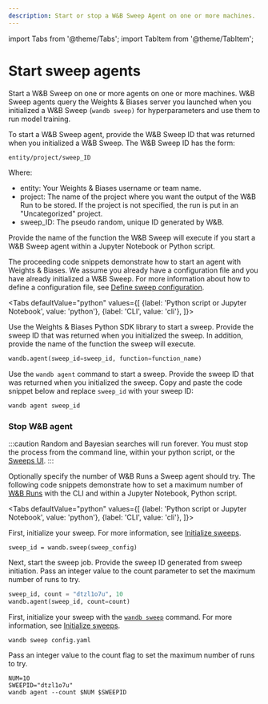 ```yaml
---
description: Start or stop a W&B Sweep Agent on one or more machines.
---
```

import Tabs from '@theme/Tabs';
import TabItem from '@theme/TabItem';

# Start sweep agents

<head>
  <title>Start or stop a W&B Sweep</title>
</head>

Start a W&B Sweep on one or more agents on one or more machines. W&B Sweep agents query the Weights & Biases server you launched when you initialized a W&B Sweep (`wandb sweep)` for hyperparameters and use them to run model training.

To start a W&B Sweep agent, provide the W&B Sweep ID that was returned when you initialized a W&B Sweep. The W&B Sweep ID has the form:

```bash
entity/project/sweep_ID
```

Where:

* entity: Your Weights & Biases username or team name.
* project:  The name of the project where you want the output of the W&B Run to be stored.  If the project is not specified, the run is put in an "Uncategorized" project.
* sweep\_ID: The pseudo random, unique ID generated by W&B.

Provide the name of the function the W&B Sweep will execute if you start a W&B Sweep agent within a Jupyter Notebook or Python script.

The proceeding code snippets demonstrate how to start an agent with Weights & Biases. We assume you already have a configuration file and you have already initialized a W&B Sweep. For more information about how to define a configuration file, see [Define sweep configuration](https://docs.wandb.ai/guides/sweeps/define-sweep-configuration).

<Tabs
  defaultValue="python"
  values={[
    {label: 'Python script or Jupyter Notebook', value: 'python'},
    {label: 'CLI', value: 'cli'},
  ]}>
  <TabItem value="python">

Use the Weights & Biases Python SDK library to start a sweep. Provide the sweep ID that was returned when you initialized the sweep. In addition, provide the name of the function  the sweep will execute.

```python
wandb.agent(sweep_id=sweep_id, function=function_name)
```
  </TabItem>
  <TabItem value="cli">

Use the `wandb agent` command to start a sweep. Provide the sweep ID that was returned when you initialized the sweep. Copy and paste the code snippet below and replace `sweep_id` with your sweep ID:

```bash
wandb agent sweep_id
```
  </TabItem>
</Tabs>

### Stop W&B agent

:::caution
Random and Bayesian searches will run forever. You must stop the process from the command line, within your python script, or the [Sweeps UI](https://docs.wandb.ai/ref/app/features/sweeps).
:::

Optionally specify the number of W&B Runs a Sweep agent should try. The following code snippets demonstrate how to set a maximum number of [W&B Runs](https://docs.wandb.ai/ref/python/run) with the CLI and within a Jupyter Notebook, Python script.

<Tabs
  defaultValue="python"
  values={[
    {label: 'Python script or Jupyter Notebook', value: 'python'},
    {label: 'CLI', value: 'cli'},
  ]}>
  <TabItem value="python">

First, initialize your sweep. For more information, see [Initialize sweeps](https://docs.wandb.ai/guides/sweeps/initialize-sweeps).

```
sweep_id = wandb.sweep(sweep_config)
```

Next, start the sweep job. Provide the sweep ID generated from sweep initiation. Pass an integer value to the count parameter to set the maximum number of runs to try.

```python
sweep_id, count = "dtzl1o7u", 10
wandb.agent(sweep_id, count=count)
```
  </TabItem>
  <TabItem value="cli">

First, initialize your sweep with the [`wandb sweep`](https://docs.wandb.ai/ref/cli/wandb-sweep) command. For more information, see [Initialize sweeps](https://docs.wandb.ai/guides/sweeps/initialize-sweeps).

```
wandb sweep config.yaml
```

Pass an integer value to the count flag to set the maximum number of runs to try.

```
NUM=10
SWEEPID="dtzl1o7u"
wandb agent --count $NUM $SWEEPID
```
  </TabItem>
</Tabs>

###
